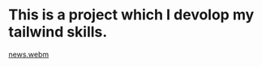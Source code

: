 # This is a project which I devolop my tailwind skills.

[news.webm](https://user-images.githubusercontent.com/101650106/188865684-25f72065-15ba-478e-a09f-566748e8db55.webm)
